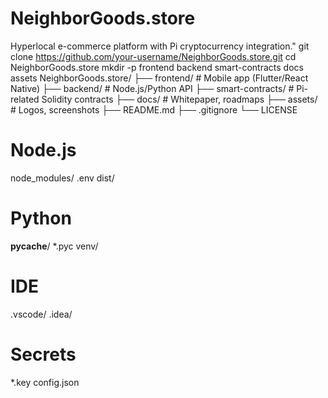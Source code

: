 # NeighborGoods.store
Hyperlocal e-commerce platform with Pi cryptocurrency integration."
git clone https://github.com/your-username/NeighborGoods.store.git
cd NeighborGoods.store
mkdir -p frontend backend smart-contracts docs assets
NeighborGoods.store/
├── frontend/          # Mobile app (Flutter/React Native)
├── backend/           # Node.js/Python API
├── smart-contracts/   # Pi-related Solidity contracts
├── docs/              # Whitepaper, roadmaps
├── assets/            # Logos, screenshots
├── README.md
├── .gitignore
└── LICENSE
# Node.js
node_modules/
.env
dist/

# Python
__pycache__/
*.pyc
venv/

# IDE
.vscode/
.idea/

# Secrets
*.key
config.json
